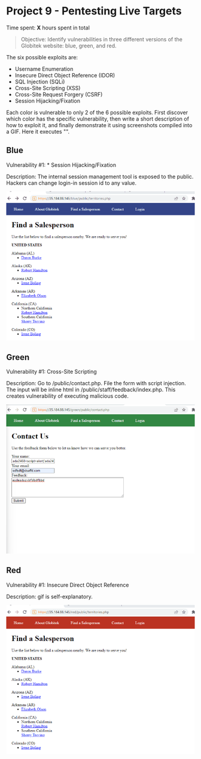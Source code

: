 # Project 9 - Pentesting Live Targets

Time spent: **X** hours spent in total

> Objective: Identify vulnerabilities in three different versions of the Globitek website: blue, green, and red.

The six possible exploits are:

* Username Enumeration
* Insecure Direct Object Reference (IDOR)
* SQL Injection (SQLi)
* Cross-Site Scripting (XSS)
* Cross-Site Request Forgery (CSRF)
* Session Hijacking/Fixation

Each color is vulnerable to only 2 of the 6 possible exploits. First discover which color has the specific vulnerability, then write a short description of how to exploit it, and finally demonstrate it using screenshots compiled into a GIF. Here it executes "<script>alert('ada2468 found the XSS!');</script>".

## Blue

Vulnerability #1: * Session Hijacking/Fixation

Description: The internal session management tool is exposed to the public. Hackers can change login-in session id to any value.

<img src="https://github.com/Codepath-Twitter-Clone/CyberSecurity_Unit9/blob/main/b1.gif">


## Green

Vulnerability #1: Cross-Site Scripting

Description: Go to /public/contact.php. File the form with script injection. The input will be inline html in /public/staff/feedback/index.php. This creates vulnerability of executing malicious code.

<img src="https://github.com/Codepath-Twitter-Clone/CyberSecurity_Unit9/blob/main/g1.gif">

## Red

Vulnerability #1: Insecure Direct Object Reference

Description: gif is self-explanatory. 

<img src="https://github.com/Codepath-Twitter-Clone/CyberSecurity_Unit9/blob/main/r1.gif">

